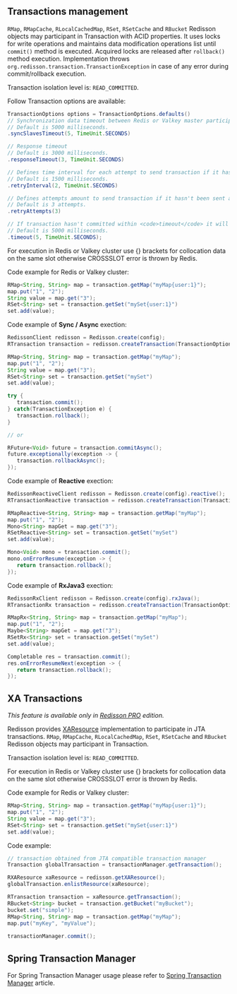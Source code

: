 ## Transactions management
`RMap`, `RMapCache`, `RLocalCachedMap`, `RSet`, `RSetCache` and `RBucket` Redisson objects may participant in Transaction with ACID properties. It uses locks for write operations and maintains data modification operations list until `commit()` method is executed. Acquired locks are released after `rollback()` method execution. Implementation throws `org.redisson.transaction.TransactionException` in case of any error during commit/rollback execution.  

Transaction isolation level is: `READ_COMMITTED`. 

Follow Transaction options are available:
```java
TransactionOptions options = TransactionOptions.defaults()
// Synchronization data timeout between Redis or Valkey master participating in transaction and its slaves.
// Default is 5000 milliseconds.
.syncSlavesTimeout(5, TimeUnit.SECONDS)

// Response timeout
// Default is 3000 milliseconds.
.responseTimeout(3, TimeUnit.SECONDS)

// Defines time interval for each attempt to send transaction if it hasn't been sent already.
// Default is 1500 milliseconds.
.retryInterval(2, TimeUnit.SECONDS)

// Defines attempts amount to send transaction if it hasn't been sent already.
// Default is 3 attempts.
.retryAttempts(3)

// If transaction hasn't committed within <code>timeout</code> it will rollback automatically.
// Default is 5000 milliseconds.
.timeout(5, TimeUnit.SECONDS);
```

For execution in Redis or Valkey cluster use {} brackets for collocation data on the same slot otherwise CROSSSLOT error is thrown by Redis.

Code example for Redis or Valkey cluster: 

```java
RMap<String, String> map = transaction.getMap("myMap{user:1}");
map.put("1", "2");
String value = map.get("3");
RSet<String> set = transaction.getSet("mySet{user:1}")
set.add(value);
```

Code example of **Sync / Async** exection:
```java
RedissonClient redisson = Redisson.create(config);
RTransaction transaction = redisson.createTransaction(TransactionOptions.defaults());

RMap<String, String> map = transaction.getMap("myMap");
map.put("1", "2");
String value = map.get("3");
RSet<String> set = transaction.getSet("mySet")
set.add(value);

try {
   transaction.commit();
} catch(TransactionException e) {
   transaction.rollback();
}

// or

RFuture<Void> future = transaction.commitAsync();
future.exceptionally(exception -> {
   transaction.rollbackAsync();
});
```

Code example of **Reactive** exection:
```java
RedissonReactiveClient redisson = Redisson.create(config).reactive();
RTransactionReactive transaction = redisson.createTransaction(TransactionOptions.defaults());

RMapReactive<String, String> map = transaction.getMap("myMap");
map.put("1", "2");
Mono<String> mapGet = map.get("3");
RSetReactive<String> set = transaction.getSet("mySet")
set.add(value);

Mono<Void> mono = transaction.commit();
mono.onErrorResume(exception -> {
   return transaction.rollback();
});
```

Code example of **RxJava3** exection:
```java
RedissonRxClient redisson = Redisson.create(config).rxJava();
RTransactionRx transaction = redisson.createTransaction(TransactionOptions.defaults());

RMapRx<String, String> map = transaction.getMap("myMap");
map.put("1", "2");
Maybe<String> mapGet = map.get("3");
RSetRx<String> set = transaction.getSet("mySet")
set.add(value);

Completable res = transaction.commit();
res.onErrorResumeNext(exception -> {
   return transaction.rollback();
});
```

## XA Transactions

_This feature is available only in [Redisson PRO](https://redisson.pro/feature-comparison.html) edition._

Redisson provides [XAResource](https://docs.oracle.com/javaee/7/api/javax/transaction/xa/XAResource.html) implementation to participate in JTA transactions. `RMap`, `RMapCache`, `RLocalCachedMap`, `RSet`, `RSetCache` and `RBucket` Redisson objects may participant in Transaction.

Transaction isolation level is: `READ_COMMITTED`.

For execution in Redis or Valkey cluster use {} brackets for collocation data on the same slot otherwise CROSSSLOT error is thrown by Redis.

Code example for Redis or Valkey cluster: 

```java
RMap<String, String> map = transaction.getMap("myMap{user:1}");
map.put("1", "2");
String value = map.get("3");
RSet<String> set = transaction.getSet("mySet{user:1}")
set.add(value);
```

Code example:
```java
// transaction obtained from JTA compatible transaction manager
Transaction globalTransaction = transactionManager.getTransaction();

RXAResource xaResource = redisson.getXAResource();
globalTransaction.enlistResource(xaResource);

RTransaction transaction = xaResource.getTransaction();
RBucket<String> bucket = transaction.getBucket("myBucket");
bucket.set("simple");
RMap<String, String> map = transaction.getMap("myMap");
map.put("myKey", "myValue");
        
transactionManager.commit();
```

## Spring Transaction Manager

For Spring Transaction Manager usage please refer to [Spring Transaction Manager](integration-with-spring.md/#spring-transaction-manager) article.
